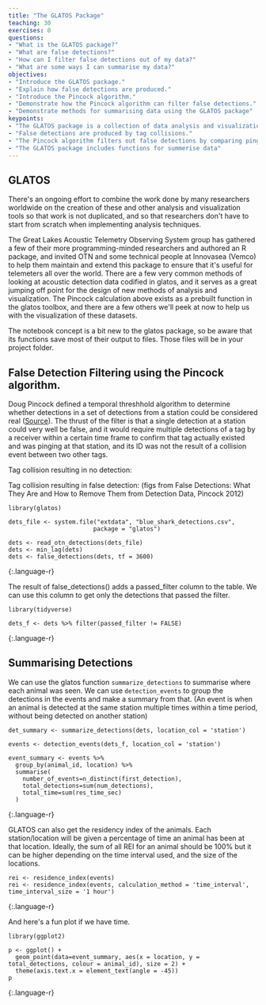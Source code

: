 ```yaml
---
title: "The GLATOS Package"
teaching: 30
exercises: 0
questions:
- "What is the GLATOS package?"
- "What are false detections?"
- "How can I filter false detections out of my data?"
- "What are some ways I can summarise my data?"
objectives:
- "Introduce the GLATOS package."
- "Explain how false detections are produced."
- "Introduce the Pincock algorithm."
- "Demonstrate how the Pincock algorithm can filter false detections."
- "Demonstrate methods for summarising data using the GLATOS package"
keypoints:
- "The GLATOS package is a collection of data analysis and visualization tools."
- "False detections are produced by tag collisions."
- "The Pincock algorithm filters out false detections by comparing pings across nearby stations."
- "The GLATOS package includes functions for summerise data"
---
```


## GLATOS
There's an ongoing effort to combine the work done by many researchers worldwide on the creation of these and other analysis and visualization tools so that work is not duplicated, and so that researchers don't have to start from scratch when implementing analysis techniques.

The Great Lakes Acoustic Telemetry Observing System group has gathered a few of their more programming-minded researchers and authored an R package, and invited OTN and some technical people at Innovasea (Vemco) to help them maintain and extend this package to ensure that it's useful for telemeters all over the world. There are a few very common methods of looking at acoustic detection data codified in glatos, and it serves as a great jumping off point for the design of new methods of analysis and visualization. The Pincock calculation above exists as a prebuilt function in the glatos toolbox, and there are a few others we'll peek at now to help us with the visualization of these datasets.

The notebook concept is a bit new to the glatos package, so be aware that its functions save most of their output to files. Those files will be in your project folder.

## False Detection Filtering using the Pincock algorithm.

Doug Pincock defined a temporal threshhold algorithm to determine whether detections in a set of detections from a station could be considered real ([Source](https://www.vemco.com/pdf/false_detections.pdf "Link to Pincock Paper")). The thrust of the filter is that a single detection at a station could very well be false, and it would require multiple detections of a tag by a receiver within a certain time frame to confirm that tag actually existed and was pinging at that station, and its ID was not the result of a collision event between two other tags.

Tag collision resulting in no detection:

Tag collision resulting in false detection:
(figs from False Detections: What They Are and How to Remove Them from Detection Data, Pincock 2012)

~~~
library(glatos)

dets_file <- system.file("extdata", "blue_shark_detections.csv",
                        package = "glatos")

dets <- read_otn_detections(dets_file)
dets <- min_lag(dets)
dets <- false_detections(dets, tf = 3600)
~~~
{:.language-r}

The result of false_detections() adds a passed_filter column to the table. We can use this column to get only the detections that passed the filter.

~~~
library(tidyverse)

dets_f <- dets %>% filter(passed_filter != FALSE)
~~~
{:.language-r}


## Summarising Detections

We can use the glatos function `summarize_detections` to summarise where each animal was seen. We can use `detection_events` to group the detections in the events and make a summary from that. (An event is when an animal is detected at the same station multiple times within a time period, without being detected on another station) 

~~~
det_summary <- summarize_detections(dets, location_col = 'station')

events <- detection_events(dets_f, location_col = 'station')

event_summary <- events %>% 
  group_by(animal_id, location) %>% 
  summarise(
    number_of_events=n_distinct(first_detection),
    total_detections=sum(num_detections),
    total_time=sum(res_time_sec)
  )
~~~
{:.language-r}

GLATOS can also get the residency index of the animals. Each station/location will be given a percentage of time an animal has been at that location.
Ideally, the sum of all REI for an animal should be 100% but it can be higher depending on the time interval used, and the size of the locations.

~~~
rei <- residence_index(events)
rei <- residence_index(events, calculation_method = 'time_interval', time_interval_size = '1 hour')
~~~
{:.language-r}

And here's a fun plot if we have time.

~~~
library(ggplot2)

p <- ggplot() + 
  geom_point(data=event_summary, aes(x = location, y = total_detections, colour = animal_id), size = 2) + 
  theme(axis.text.x = element_text(angle = -45))
p
~~~
{:.language-r}

